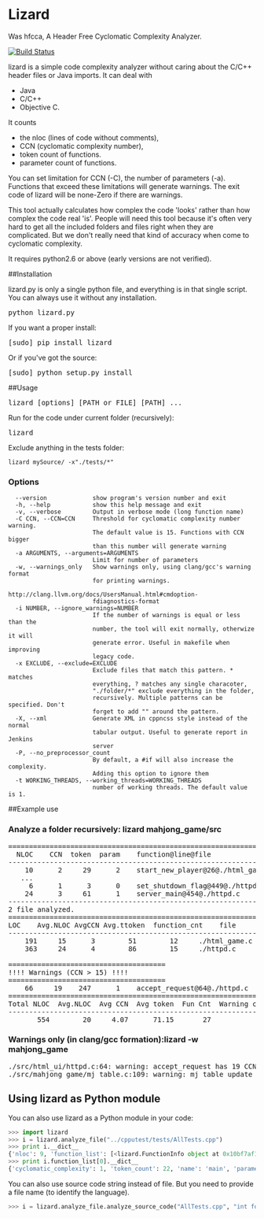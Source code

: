 Lizard
======
Was hfcca, A Header Free Cyclomatic Complexity Analyzer.

[![Build Status](https://travis-ci.org/terryyin/hfcca.png?branch=master)](https://travis-ci.org/terryyin/hfcca)

lizard is a simple code complexity analyzer without caring about the C/C++ 
header files or Java imports. It can deal with

* Java
* C/C++
* Objective C.

It counts 

* the nloc (lines of code without comments), 
* CCN (cyclomatic complexity number),
* token count of functions.
* parameter count of functions.

You can set limitation for CCN (-C), the number of parameters (-a). Functions
that exceed these limitations will generate warnings. The exit code of lizard
will be none-Zero if there are warnings. 

This tool actually calculates how complex the code 'looks' rather than how
complex the code real 'is'. People will need this tool because it's often very
hard to get all the included folders and files right when they are complicated.
But we don't really need that kind of accuracy when come to cyclomatic
complexity.

It requires python2.6 or above (early versions are not verified).

##Installation

lizard.py is only a single python file, and everything is in that single script. You can always use it without any installation.

<pre>
python lizard.py
</pre>

If you want a proper install:

<pre>
[sudo] pip install lizard
</pre>

Or if you've got the source:

<pre>
[sudo] python setup.py install
</pre>

##Usage

<pre>
lizard [options] [PATH or FILE] [PATH] ... 
</pre>
Run for the code under current folder (recursively):
<pre>
lizard
</pre>
Exclude anything in the tests folder:
```
lizard mySource/ -x"./tests/*"
```

### Options

```
  --version             show program's version number and exit
  -h, --help            show this help message and exit
  -v, --verbose         Output in verbose mode (long function name)
  -C CCN, --CCN=CCN     Threshold for cyclomatic complexity number warning.
                        The default value is 15. Functions with CCN bigger
                        than this number will generate warning
  -a ARGUMENTS, --arguments=ARGUMENTS
                        Limit for number of parameters
  -w, --warnings_only   Show warnings only, using clang/gcc's warning format
                        for printing warnings.
                        http://clang.llvm.org/docs/UsersManual.html#cmdoption-
                        fdiagnostics-format
  -i NUMBER, --ignore_warnings=NUMBER
                        If the number of warnings is equal or less than the
                        number, the tool will exit normally, otherwize it will
                        generate error. Useful in makefile when improving
                        legacy code.
  -x EXCLUDE, --exclude=EXCLUDE
                        Exclude files that match this pattern. * matches
                        everything, ? matches any single characoter,
                        "./folder/*" exclude everything in the folder,
                        recursively. Multiple patterns can be specified. Don't
                        forget to add "" around the pattern.
  -X, --xml             Generate XML in cppncss style instead of the normal
                        tabular output. Useful to generate report in Jenkins
                        server
  -P, --no_preprocessor_count
                        By default, a #if will also increase the complexity.
                        Adding this option to ignore them
  -t WORKING_THREADS, --working_threads=WORKING_THREADS
                        number of working threads. The default value is 1.
```
##Example use
### Analyze a folder recursively: lizard mahjong_game/src
<pre>
==============================================================
  NLOC    CCN  token  param    function@line@file
--------------------------------------------------------------
    10      2     29      2    start_new_player@26@./html_game.c
   ...
     6      1      3      0    set_shutdown_flag@449@./httpd.c
    24      3     61      1    server_main@454@./httpd.c
--------------------------------------------------------------
2 file analyzed.
==============================================================
LOC    Avg.NLOC AvgCCN Avg.ttoken  function_cnt    file
--------------------------------------------------------------
    191     15      3        51        12     ./html_game.c
    363     24      4        86        15     ./httpd.c

======================================
!!!! Warnings (CCN > 15) !!!!
======================================
    66     19    247      1    accept_request@64@./httpd.c
=================================================================================
Total NLOC  Avg.NLOC  Avg CCN  Avg token  Fun Cnt  Warning cnt   Fun Rt   NLOC Rt  
--------------------------------------------------------------------------------
       554        20     4.07      71.15       27            1      0.04    0.12
</pre>
### Warnings only (in clang/gcc formation):lizard -w mahjong_game
<pre>
./src/html_ui/httpd.c:64: warning: accept_request has 19 CCN and 1 params (66 NLOC, 247 tokens)
./src/mahjong_game/mj_table.c:109: warning: mj_table_update_state has 20 CCN and 1 params (72 NLOC, 255 tokens)
</pre>
## Using lizard as Python module
You can also use lizard as a Python module in your code:
```python
>>> import lizard
>>> i = lizard.analyze_file("../cpputest/tests/AllTests.cpp")
>>> print i.__dict__
{'nloc': 9, 'function_list': [<lizard.FunctionInfo object at 0x10bf7af10>], 'filename': '../cpputest/tests/AllTests.cpp'}
>>> print i.function_list[0].__dict__
{'cyclomatic_complexity': 1, 'token_count': 22, 'name': 'main', 'parameter_count': 2, 'nloc': 3, 'long_name': 'main( int ac , const char ** av )', 'start_line': 30}
```
You can also use source code string instead of file. But you need to provide a file name (to identify the language).
```python
>>> i = lizard.analyze_file.analyze_source_code("AllTests.cpp", "int foo(){}")
```